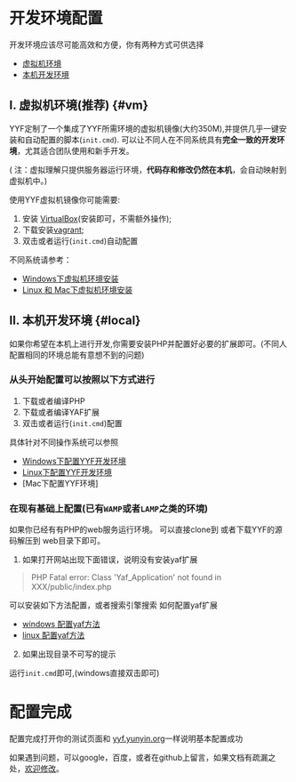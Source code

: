 开发环境配置
==================


开发环境应该尽可能高效和方便，你有两种方式可供选择
* [虚拟机环境](#vm)
* [本机开发环境](#local)

Ⅰ. 虚拟机环境(推荐) {#vm}
-------------
YYF定制了一个集成了YYF所需环境的虚拟机镜像(大约350M),并提供几乎一键安装和自动配置的脚本(`init.cmd`).
可以让不同人在不同系统具有**完全一致的开发环境**，尤其适合团队使用和新手开发。

( 注：虚拟理解只提供服务器运行环境，**代码存和修改仍然在本机**，会自动映射到虚拟机中。)

使用YYF虚拟机镜像你可能需要:

1. 安装 [VirtualBox](https://www.virtualbox.org/wiki/Downloads)(安装即可，不需额外操作); 
2. 下载安装[vagrant](https://www.vagrantup.com/downloads.html);
3. 双击或者运行(`init.cmd`)自动配置


不同系统请参考：
* [Windows下虚拟机环境安装](vm-in-windows.md)
* [Linux 和 Mac下虚拟机环境安装](vm-in-linux.md)



Ⅱ. 本机开发环境 {#local}
------------------
如果你希望在本机上进行开发,你需要安装PHP并配置好必要的扩展即可。(不同人配置相同的环境总能有意想不到的问题)

### 从头开始配置可以按照以下方式进行

1. 下载或者编译PHP
2. 下载或者编译YAF扩展
3. 双击或者运行(`init.cmd`)配置

具体针对不同操作系统可以参照

* [Windows下配置YYF开发环境](yyf-in-windows.md)
* [Linux下配置YYF开发环境](yyf-in-linux.md)
* [Mac下配置YYF环境]

### 在现有基础上配置(已有`WAMP`或者`LAMP`之类的环境)

如果你已经有有PHP的web服务运行环境。
可以直接clone到 或者下载YYF的源码解压到 web目录下即可。


1. 如果打开网站出现下面错误，说明没有安装yaf扩展

>PHP Fatal error:  Class 'Yaf_Application' not found in XXX/public/index.php

可以安装如下方法配置，或者搜索引擎搜索 如何配置yaf扩展
* [windows 配置yaf方法](yyf-in-windows.md#yaf)
* [linux 配置yaf方法](yyf-in-linux.md#yaf)

2. 如果出现目录不可写的提示

运行`init.cmd`即可,(windows直接双击即可) 

配置完成
=========
配置完成打开你的测试页面和 [yyf.yunyin.org](https://yyf.yunyin.org/)一样说明基本配置成功

如果遇到问题，可以google，百度，或者在github上留言，如果文档有疏漏之处，[欢迎修改](https://github.com/NewFuture/yyf-book)。

